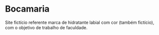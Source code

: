 # Bocamaria
Site fictício referente marca de hidratante labial com cor (também fictício), com o objetivo de trabalho de faculdade.
